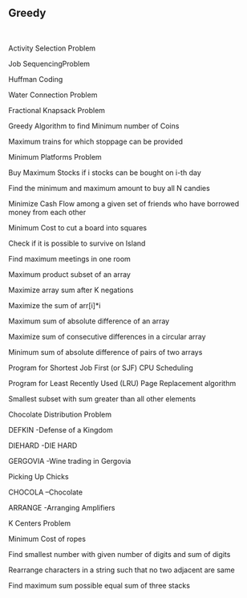 ## Greedy
<br>

Activity Selection Problem

Job SequencingProblem

Huffman Coding

Water Connection Problem

Fractional Knapsack Problem

Greedy Algorithm to find Minimum number of Coins

Maximum trains for which stoppage can be provided

Minimum Platforms Problem

Buy Maximum Stocks if i stocks can be bought on i-th day

Find the minimum and maximum amount to buy all N candies

Minimize Cash Flow among a given set of friends who have borrowed money from each other

Minimum Cost to cut a board into squares

Check if it is possible to survive on Island

Find maximum meetings in one room

Maximum product subset of an array

Maximize array sum after K negations

Maximize the sum of arr[i]*i

Maximum sum of absolute difference of an array

Maximize sum of consecutive differences in a circular array

Minimum sum of absolute difference of pairs of two arrays

Program for Shortest Job First (or SJF) CPU Scheduling

Program for Least Recently Used (LRU) Page Replacement algorithm

Smallest subset with sum greater than all other elements

Chocolate Distribution Problem

DEFKIN -Defense of a Kingdom

DIEHARD -DIE HARD

GERGOVIA -Wine trading in Gergovia

Picking Up Chicks

CHOCOLA –Chocolate

ARRANGE -Arranging Amplifiers

K Centers Problem

Minimum Cost of ropes

Find smallest number with given number of digits and sum of digits

Rearrange characters in a string such that no two adjacent are same

Find maximum sum possible equal sum of three stacks
